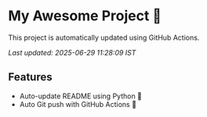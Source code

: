 # My Awesome Project 🚀

This project is automatically updated using GitHub Actions.

_Last updated: 2025-06-29 11:28:09 IST_

## Features
- Auto-update README using Python 🐍
- Auto Git push with GitHub Actions 🤖

